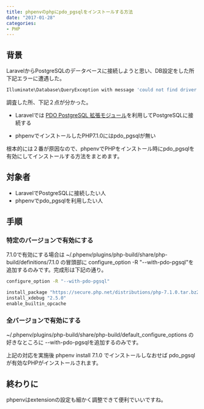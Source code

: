 ```yaml
---
title: phpenvのphpにpdo_pgsqlをインストールする方法
date: "2017-01-28"
categories: 
- PHP
---
```


## 背景


LaravelからPostgreSQLのデータベースに接続しようと思い、DB設定をした所下記エラーに遭遇した。

```php
Illuminate\Database\QueryException with message 'could not find driver (SQL: select * from "hoges")'
```

調査した所、下記２点が分かった。


*  Laravelでは
[PDO PostgreSQL 拡張モジュール](http://php.net/manual/ja/ref.pdo-pgsql.php)を利用してPostgreSQLに接続する

*  phpenvでインストールしたPHP7.1.0にはpdo_pgsqlが無い

根本的には２番が原因なので、phpenvでPHPをインストール時にpdo_pgsqlを有効にしてインストールする方法をまとめます。


## 対象者

*  LaravelでPostgreSQLに接続したい人
*  phpenvでpdo_pgsqlを利用したい人


## 手順

### 特定のバージョンで有効にする


7.1.0で有効にする場合は 
~/.phpenv/plugins/php-build/share/php-build/definitions/7.1.0 の冒頭部に 
configure_option -R "--with-pdo-pgsql"を追加するのみです。完成形は下記の通り。

```bash
configure_option -R "--with-pdo-pgsql"

install_package "https://secure.php.net/distributions/php-7.1.0.tar.bz2"
install_xdebug "2.5.0"
enable_builtin_opcache
```


### 全バージョンで有効にする

~/.phpenv/plugins/php-build/share/php-build/default_configure_options の好きなところに 
--with-pdo-pgsqlを追加するのみです。

上記の対応を実施後 
phpenv install 7.1.0 でインストールしなおせば 
pdo_pgsql が有効なPHPがインストールされます。


## 終わりに

phpenvはextensionの設定も細かく調整できて便利でいいですね。